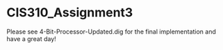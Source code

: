 # CIS310_Assignment3

Please see 4-Bit-Processor-Updated.dig for the final implementation and have a great day!
